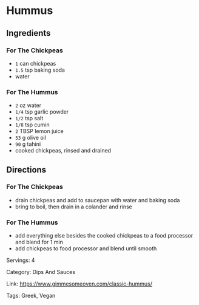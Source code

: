 # Hummus

## Ingredients

### For The Chickpeas

- `1` can chickpeas
- `1.5` tsp baking soda
- water

### For The Hummus

- `2` oz water
- `1/4` tsp garlic powder
- `1/2` tsp salt
- `1/8` tsp cumin
- `2` TBSP lemon juice
- `53` g olive oil
- `90` g tahini
- cooked chickpeas, rinsed and drained

## Directions

### For The Chickpeas

- drain chickpeas and add to saucepan with water and baking soda
- bring to boil, then drain in a colander and rinse

### For The Hummus

- add everything else besides the cooked chickpeas to a food processor and blend for 1 min
- add chickpeas to food processor and blend until smooth

Servings: 4

Category: Dips And Sauces

Link: https://www.gimmesomeoven.com/classic-hummus/

Tags: Greek, Vegan

